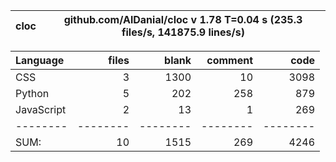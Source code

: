 cloc|github.com/AlDanial/cloc v 1.78  T=0.04 s (235.3 files/s, 141875.9 lines/s)
--- | ---

Language|files|blank|comment|code
:-------|-------:|-------:|-------:|-------:
CSS|3|1300|10|3098
Python|5|202|258|879
JavaScript|2|13|1|269
--------|--------|--------|--------|--------
SUM:|10|1515|269|4246
